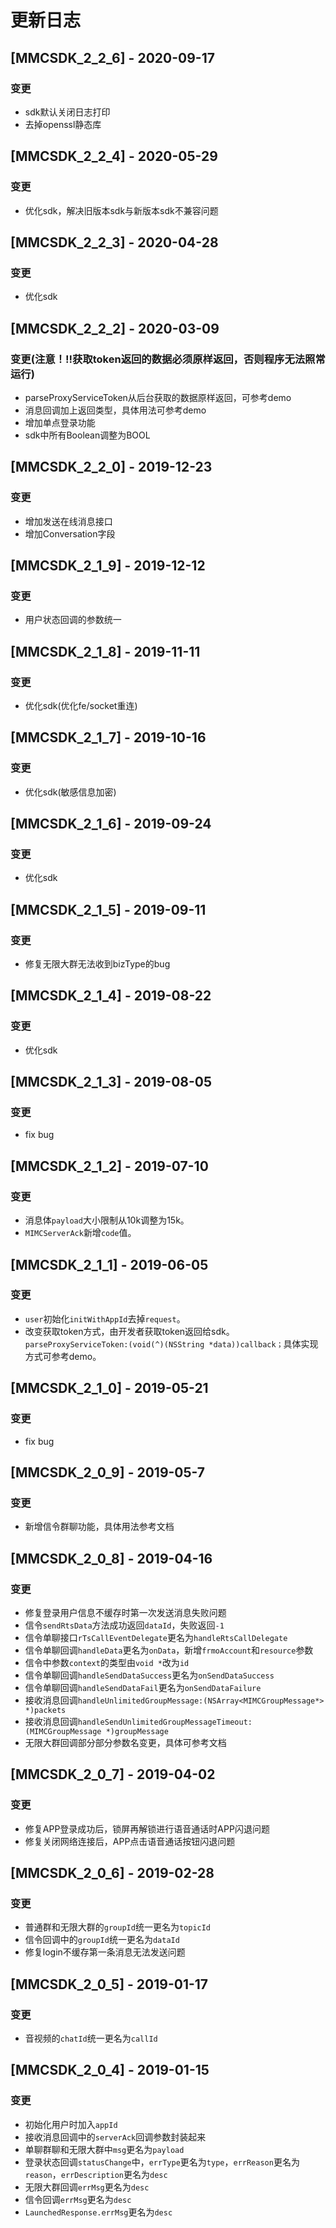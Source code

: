 # 更新日志

## [MMCSDK_2_2_6] - 2020-09-17

### 变更

* sdk默认关闭日志打印
* 去掉openssl静态库

## [MMCSDK_2_2_4] - 2020-05-29

### 变更

* 优化sdk，解决旧版本sdk与新版本sdk不兼容问题

## [MMCSDK_2_2_3] - 2020-04-28

### 变更

* 优化sdk

## [MMCSDK_2_2_2] - 2020-03-09

### 变更(注意！!!获取token返回的数据必须原样返回，否则程序无法照常运行)

* parseProxyServiceToken从后台获取的数据原样返回，可参考demo
* 消息回调加上返回类型，具体用法可参考demo
* 增加单点登录功能
* sdk中所有Boolean调整为BOOL

## [MMCSDK_2_2_0] - 2019-12-23

### 变更

* 增加发送在线消息接口
* 增加Conversation字段

## [MMCSDK_2_1_9] - 2019-12-12

### 变更

* 用户状态回调的参数统一

## [MMCSDK_2_1_8] - 2019-11-11

### 变更

* 优化sdk(优化fe/socket重连)

## [MMCSDK_2_1_7] - 2019-10-16

### 变更

* 优化sdk(敏感信息加密)

## [MMCSDK_2_1_6] - 2019-09-24

### 变更

* 优化sdk

## [MMCSDK_2_1_5] - 2019-09-11

### 变更

* 修复无限大群无法收到bizType的bug

## [MMCSDK_2_1_4] - 2019-08-22

### 变更

* 优化sdk

## [MMCSDK_2_1_3] - 2019-08-05

### 变更

* fix bug

## [MMCSDK_2_1_2] - 2019-07-10

### 变更

* 消息体`payload`大小限制从10k调整为15k。
* `MIMCServerAck`新增`code`值。

## [MMCSDK_2_1_1] - 2019-06-05

### 变更

* `user`初始化`initWithAppId`去掉`request`。
* 改变获取token方式，由开发者获取token返回给sdk。`parseProxyServiceToken:(void(^)(NSString *data))callback；`具体实现方式可参考demo。


## [MMCSDK_2_1_0] - 2019-05-21

### 变更

* fix bug

## [MMCSDK_2_0_9] - 2019-05-7

### 变更

* 新增信令群聊功能，具体用法参考文档

## [MMCSDK_2_0_8] - 2019-04-16

### 变更

* 修复登录用户信息不缓存时第一次发送消息失败问题
* 信令`sendRtsData`方法成功返回`dataId`，失败返回`-1`
* 信令单聊接口`rTsCallEventDelegate`更名为`handleRtsCallDelegate`
* 信令单聊回调`handleData`更名为`onData`，新增`frmoAccount`和`resource`参数
* 信令中参数`context`的类型由`void *`改为`id`
* 信令单聊回调`handleSendDataSuccess`更名为`onSendDataSuccess`
* 信令单聊回调`handleSendDataFail`更名为`onSendDataFailure`
* 接收消息回调`handleUnlimitedGroupMessage:(NSArray<MIMCGroupMessage*> *)packets`
* 接收消息回调`handleSendUnlimitedGroupMessageTimeout:(MIMCGroupMessage *)groupMessage`
* 无限大群回调部分部分参数名变更，具体可参考文档

## [MMCSDK_2_0_7] - 2019-04-02

### 变更

* 修复APP登录成功后，锁屏再解锁进行语音通话时APP闪退问题
* 修复关闭网络连接后，APP点击语音通话按钮闪退问题

## [MMCSDK_2_0_6] - 2019-02-28

### 变更

* 普通群和无限大群的`groupId`统一更名为`topicId`
* 信令回调中的`groupId`统一更名为`dataId`
* 修复login不缓存第一条消息无法发送问题

## [MMCSDK_2_0_5] - 2019-01-17

### 变更

* 音视频的`chatId`统一更名为`callId`

## [MMCSDK_2_0_4] - 2019-01-15

### 变更

* 初始化用户时加入`appId`
* 接收消息回调中的`serverAck`回调参数封装起来
* 单聊群聊和无限大群中`msg`更名为`payload`
* 登录状态回调`statusChange`中，`errType`更名为`type`，`errReason`更名为`reason`，`errDescription`更名为`desc`
* 无限大群回调`errMsg`更名为`desc`
* 信令回调`errMsg`更名为`desc`
* `LaunchedResponse.errMsg`更名为`desc`




